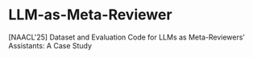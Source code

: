# LLM-as-Meta-Reviewer
[NAACL'25] Dataset and Evaluation Code for LLMs as Meta-Reviewers’ Assistants: A Case Study
